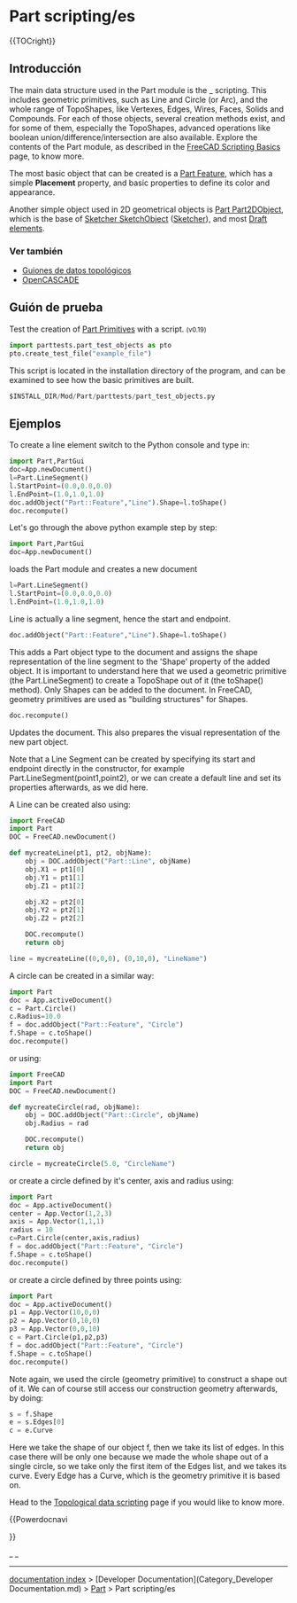 # Part scripting/es
{{TOCright}}

## Introducción

The main data structure used in the Part module is the _ scripting. This includes geometric primitives, such as Line and Circle (or Arc), and the whole range of TopoShapes, like Vertexes, Edges, Wires, Faces, Solids and Compounds. For each of those objects, several creation methods exist, and for some of them, especially the TopoShapes, advanced operations like boolean union/difference/intersection are also available. Explore the contents of the Part module, as described in the [FreeCAD Scripting Basics](FreeCAD_Scripting_Basics.md) page, to know more.

The most basic object that can be created is a [Part Feature](Part_Feature.md), which has a simple **Placement** property, and basic properties to define its color and appearance.

Another simple object used in 2D geometrical objects is [Part Part2DObject](Part_Part2DObject.md), which is the base of [Sketcher SketchObject](Sketcher_SketchObject.md) ([Sketcher](Sketcher_Workbench.md)), and most [Draft elements](Draft_Workbench.md).

### Ver también 

-   [Guiones de datos topológicos](Topological_data_scripting/es.md)
-   [OpenCASCADE](OpenCASCADE/es.md)

## Guión de prueba 

Test the creation of [Part Primitives](Part_Primitives.md) with a script. <small>(v0.19)</small> 


```python
import parttests.part_test_objects as pto
pto.create_test_file("example_file")
```

This script is located in the installation directory of the program, and can be examined to see how the basic primitives are built. 
```python
$INSTALL_DIR/Mod/Part/parttests/part_test_objects.py
```

## Ejemplos

To create a line element switch to the Python console and type in:


```python
import Part,PartGui 
doc=App.newDocument()  
l=Part.LineSegment()
l.StartPoint=(0.0,0.0,0.0)
l.EndPoint=(1.0,1.0,1.0)
doc.addObject("Part::Feature","Line").Shape=l.toShape() 
doc.recompute()
```

Let\'s go through the above python example step by step:


```python
import Part,PartGui
doc=App.newDocument()
```

loads the Part module and creates a new document


```python
l=Part.LineSegment()
l.StartPoint=(0.0,0.0,0.0)
l.EndPoint=(1.0,1.0,1.0)
```

Line is actually a line segment, hence the start and endpoint.


```python
doc.addObject("Part::Feature","Line").Shape=l.toShape()
```

This adds a Part object type to the document and assigns the shape representation of the line segment to the \'Shape\' property of the added object. It is important to understand here that we used a geometric primitive (the Part.LineSegment) to create a TopoShape out of it (the toShape() method). Only Shapes can be added to the document. In FreeCAD, geometry primitives are used as \"building structures\" for Shapes.


```python
doc.recompute()
```

Updates the document. This also prepares the visual representation of the new part object.

Note that a Line Segment can be created by specifying its start and endpoint directly in the constructor, for example Part.LineSegment(point1,point2), or we can create a default line and set its properties afterwards, as we did here.

A Line can be created also using:


```python
import FreeCAD
import Part
DOC = FreeCAD.newDocument()

def mycreateLine(pt1, pt2, objName):
    obj = DOC.addObject("Part::Line", objName)
    obj.X1 = pt1[0]
    obj.Y1 = pt1[1]
    obj.Z1 = pt1[2]

    obj.X2 = pt2[0]
    obj.Y2 = pt2[1]
    obj.Z2 = pt2[2]

    DOC.recompute()
    return obj

line = mycreateLine((0,0,0), (0,10,0), "LineName")
```

A circle can be created in a similar way:


```python
import Part
doc = App.activeDocument()
c = Part.Circle() 
c.Radius=10.0  
f = doc.addObject("Part::Feature", "Circle")
f.Shape = c.toShape()
doc.recompute()
```

or using:


```python
import FreeCAD
import Part
DOC = FreeCAD.newDocument()

def mycreateCircle(rad, objName):
    obj = DOC.addObject("Part::Circle", objName)
    obj.Radius = rad

    DOC.recompute()
    return obj

circle = mycreateCircle(5.0, "CircleName")
```

or create a circle defined by it\'s center, axis and radius using:


```python
import Part
doc = App.activeDocument()
center = App.Vector(1,2,3)
axis = App.Vector(1,1,1)
radius = 10
c=Part.Circle(center,axis,radius)
f = doc.addObject("Part::Feature", "Circle")
f.Shape = c.toShape()
doc.recompute()
```

or create a circle defined by three points using:


```python
import Part
doc = App.activeDocument()
p1 = App.Vector(10,0,0)
p2 = App.Vector(0,10,0)
p3 = App.Vector(0,0,10)
c = Part.Circle(p1,p2,p3)
f = doc.addObject("Part::Feature", "Circle")
f.Shape = c.toShape()
doc.recompute()
```

Note again, we used the circle (geometry primitive) to construct a shape out of it. We can of course still access our construction geometry afterwards, by doing:


```python
s = f.Shape
e = s.Edges[0]
c = e.Curve
```

Here we take the shape of our object f, then we take its list of edges. In this case there will be only one because we made the whole shape out of a single circle, so we take only the first item of the Edges list, and we takes its curve. Every Edge has a Curve, which is the geometry primitive it is based on.

Head to the [Topological data scripting](Topological_data_scripting.md) page if you would like to know more.


{{Powerdocnavi

}}  

_ _

---
[documentation index](../README.md) > [Developer Documentation](Category_Developer Documentation.md) > [Part](Part_Workbench.md) > Part scripting/es
